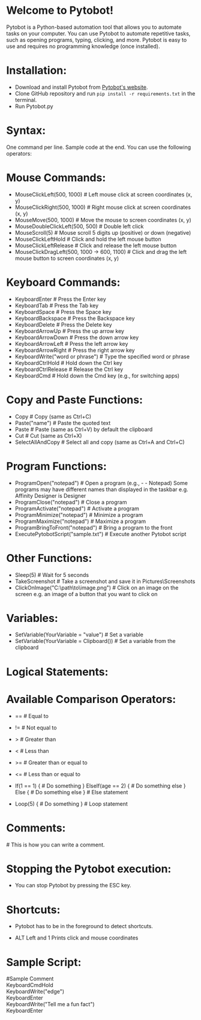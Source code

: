 # Welcome to Pytobot!

Pytobot is a Python-based automation tool that allows you to automate tasks on your computer. You can use Pytobot to automate repetitive tasks, such as opening programs, typing, clicking, and more. Pytobot is easy to use and requires no programming knowledge (once installed).

# Installation:
- Download and install Pytobot from [Pytobot's website](https://pytobot-website.vercel.app/).
- Clone GitHub repository and run `pip install -r requirements.txt` in the terminal.
- Run Pytobot.py

# Syntax:
One command per line. Sample code at the end. You can use the following operators:

# Mouse Commands:
- MouseClickLeft(500, 1000)                   # Left mouse click at screen coordinates (x, y)
- MouseClickRight(500, 1000)                  # Right mouse click at screen coordinates (x, y)
- MouseMove(500, 1000)                        # Move the mouse to screen coordinates (x, y)
- MouseDoubleClickLeft(500, 500)              # Double left click
- MouseScroll(5)                              # Mouse scroll 5 digits up (positive) or down (negative)
- MouseClickLeftHold                          # Click and hold the left mouse button
- MouseClickLeftRelease                       # Click and release the left mouse button
- MouseClickDragLeft(500, 1000 -> 600, 1100)  # Click and drag the left mouse button to screen coordinates (x, y)

# Keyboard Commands:
- KeyboardEnter                               # Press the Enter key
- KeyboardTab                                 # Press the Tab key
- KeyboardSpace                               # Press the Space key
- KeyboardBackspace                           # Press the Backspace key
- KeyboardDelete                              # Press the Delete key
- KeyboardArrowUp                             # Press the up arrow key
- KeyboardArrowDown                           # Press the down arrow key
- KeyboardArrowLeft                           # Press the left arrow key
- KeyboardArrowRight                          # Press the right arrow key
- KeyboardWrite("word or phrase")             # Type the specified word or phrase
- KeyboardCtrlHold                            # Hold down the Ctrl key
- KeyboardCtrlRelease                         # Release the Ctrl key
- KeyboardCmd                                 # Hold down the Cmd key (e.g., for switching apps)

# Copy and Paste Functions:
- Copy                                        # Copy (same as Ctrl+C)
- Paste("name")                               # Paste the quoted text
- Paste                                       # Paste (same as Ctrl+V) by default the clipboard
- Cut                                         # Cut (same as Ctrl+X)
- SelectAllAndCopy                            # Select all and copy (same as Ctrl+A and Ctrl+C)


# Program Functions:
- ProgramOpen("notepad")                      # Open a program (e.g., - - Notepad) Some programs may have different names than displayed in the taskbar e.g. Affinity Designer is Designer
- ProgramClose("notepad")                     # Close a program
- ProgramActivate("notepad")                  # Activate a program
- ProgramMinimize("notepad")                  # Minimize a program
- ProgramMaximize("notepad")                  # Maximize a program
- ProgramBringToFront("notepad")              # Bring a program to the front
- ExecutePytobotScript("sample.txt")          # Execute another Pytobot script

# Other Functions:
- Sleep(5)                                    # Wait for 5 seconds
- TakeScreenshot                              # Take a screenshot and save it in Pictures\\Screenshots
- ClickOnImage("C:\\path\\to\\image.png")     # Click on an image on the screen e.g. an image of a button that you want to click on

# Variables:
- SetVariable(YourVariable = "value")         # Set a variable
- SetVariable(YourVariable = Clipboard())     # Set a variable from the clipboard

# Logical Statements:

# Available Comparison Operators:
- ==  # Equal to
- !=  # Not equal to
- \>   # Greater than
- <   # Less than
- \>=  # Greater than or equal to
- <=  # Less than or equal to

- If(1 == 1) {
    \# Do something
} ElseIf(age == 2) {
    \# Do something else
} Else {
    \# Do something else
}   \# Else statement

- Loop(5) {
    \# Do something
}   \# Loop statement

# Comments:
\# This is how you can write a comment.

# Stopping the Pytobot execution:
- You can stop Pytobot by pressing the ESC key.

# Shortcuts:
- Pytobot has to be in the foreground to detect shortcuts.

- ALT Left and 1 Prints click and mouse coordinates

# Sample Script:
\#Sample Comment  
KeyboardCmdHold  
KeyboardWrite("edge")  
KeyboardEnter  
KeyboardWrite("Tell me a fun fact")  
KeyboardEnter  
